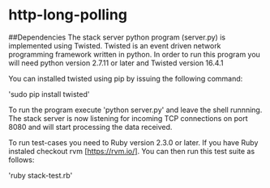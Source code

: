 # http-long-polling

##Dependencies
The stack server python program (server.py) is implemented using Twisted. Twisted is an event driven network programming framework written in python. In order to run this program you will need python version 2.7.11 or later and Twisted version 16.4.1

You can installed twisted using pip by issuing the following command:

'sudo pip install twisted'

To run the program execute 'python server.py' and leave the shell runnning. The stack server is now listening for incoming TCP connections on port 8080 and will start processing the data received.

To run test-cases you need to Ruby version 2.3.0 or later. If you have Ruby instaled checkout rvm [https://rvm.io/]. You can then run this test suite as follows:

'ruby stack-test.rb'


